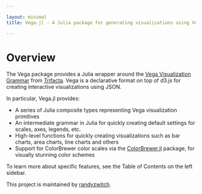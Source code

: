 ```yaml
---

layout: minimal
title: Vega.jl - A Julia package for generating visualizations using Vega

---
```


# Overview

The Vega package provides a Julia wrapper around the [Vega Visualization Grammar](http://trifacta.github.io/vega/) from [Trifacta](http://www.trifacta.com/). Vega is a declarative format on top of d3.js for creating interactive visualizations using JSON.

In particular, Vega.jl provides:

* A series of Julia composite types representing Vega visualization primitives
* An intermediate grammar in Julia for quickly creating default settings for scales, axes, legends, etc.
* High-level functions for quickly creating visualizations such as bar charts, area charts, line charts and others
* Support for ColorBrewer color scales via the [ColorBrewer.jl](https://github.com/timothyrenner/ColorBrewer.jl) package, for visually stunning color schemes

To learn more about specific features, see the Table of Contents on the left sidebar.

This project is maintained by [randyzwitch](https://github.com/randyzwitch/).
